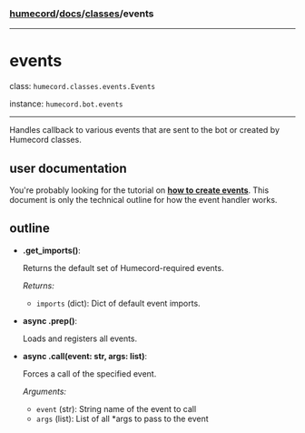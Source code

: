 ### [humecord](../..)/[docs](../README.md)/[classes](./README.md)/events

---
# events

class: `humecord.classes.events.Events`

instance: `humecord.bot.events`

---
Handles callback to various events that are sent to the bot or created by Humecord classes.

## user documentation
You're probably looking for the tutorial on **[how to create events](../basics/events.md)**. This document is only the technical outline for how the event handler works.

## outline
* **.get_imports()**: 

    Returns the default set of Humecord-required events.

    *Returns:*
    - `imports` (dict): Dict of default event imports.
* **async .prep()**:

    Loads and registers all events.
* **async .call(event: str, args: list)**:

    Forces a call of the specified event.

    *Arguments:*
    - `event` (str): String name of the event to call
    - `args` (list): List of all *args to pass to the event